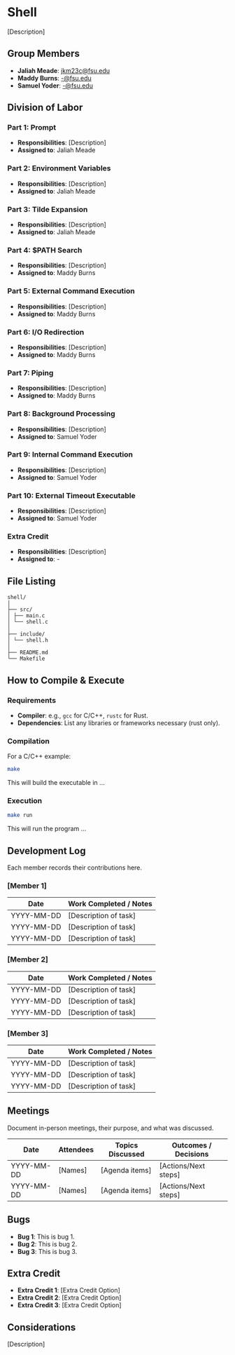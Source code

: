 # Shell

[Description]

## Group Members
- **Jaliah Meade**: jkm23c@fsu.edu
- **Maddy Burns**: -@fsu.edu
- **Samuel Yoder**: -@fsu.edu
## Division of Labor

### Part 1: Prompt
- **Responsibilities**: [Description]
- **Assigned to**: Jaliah Meade

### Part 2: Environment Variables
- **Responsibilities**: [Description]
- **Assigned to**: Jaliah Meade

### Part 3: Tilde Expansion
- **Responsibilities**: [Description]
- **Assigned to**: Jaliah Meade

### Part 4: $PATH Search
- **Responsibilities**: [Description]
- **Assigned to**: Maddy Burns

### Part 5: External Command Execution
- **Responsibilities**: [Description]
- **Assigned to**: Maddy Burns

### Part 6: I/O Redirection
- **Responsibilities**: [Description]
- **Assigned to**: Maddy Burns

### Part 7: Piping
- **Responsibilities**: [Description]
- **Assigned to**: Maddy Burns

### Part 8: Background Processing
- **Responsibilities**: [Description]
- **Assigned to**: Samuel Yoder

### Part 9: Internal Command Execution
- **Responsibilities**: [Description]
- **Assigned to**: Samuel Yoder

### Part 10: External Timeout Executable
- **Responsibilities**: [Description]
- **Assigned to**: Samuel Yoder

### Extra Credit
- **Responsibilities**: [Description]
- **Assigned to**: -

## File Listing
```
shell/
│
├── src/
│ ├── main.c
│ └── shell.c
│
├── include/
│ └── shell.h
│
├── README.md
└── Makefile
```
## How to Compile & Execute

### Requirements
- **Compiler**: e.g., `gcc` for C/C++, `rustc` for Rust.
- **Dependencies**: List any libraries or frameworks necessary (rust only).

### Compilation
For a C/C++ example:
```bash
make
```
This will build the executable in ...
### Execution
```bash
make run
```
This will run the program ...

## Development Log
Each member records their contributions here.

### [Member 1]

| Date       | Work Completed / Notes |
|------------|------------------------|
| YYYY-MM-DD | [Description of task]  |
| YYYY-MM-DD | [Description of task]  |
| YYYY-MM-DD | [Description of task]  |

### [Member 2]

| Date       | Work Completed / Notes |
|------------|------------------------|
| YYYY-MM-DD | [Description of task]  |
| YYYY-MM-DD | [Description of task]  |
| YYYY-MM-DD | [Description of task]  |


### [Member 3]

| Date       | Work Completed / Notes |
|------------|------------------------|
| YYYY-MM-DD | [Description of task]  |
| YYYY-MM-DD | [Description of task]  |
| YYYY-MM-DD | [Description of task]  |


## Meetings
Document in-person meetings, their purpose, and what was discussed.

| Date       | Attendees            | Topics Discussed | Outcomes / Decisions |
|------------|----------------------|------------------|-----------------------|
| YYYY-MM-DD | [Names]              | [Agenda items]   | [Actions/Next steps]  |
| YYYY-MM-DD | [Names]              | [Agenda items]   | [Actions/Next steps]  |



## Bugs
- **Bug 1**: This is bug 1.
- **Bug 2**: This is bug 2.
- **Bug 3**: This is bug 3.

## Extra Credit
- **Extra Credit 1**: [Extra Credit Option]
- **Extra Credit 2**: [Extra Credit Option]
- **Extra Credit 3**: [Extra Credit Option]

## Considerations
[Description]
